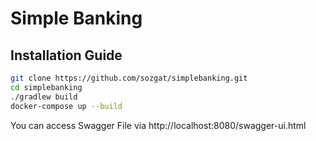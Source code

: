# Simple Banking

## Installation Guide

```bash
git clone https://github.com/sozgat/simplebanking.git
cd simplebanking
./gradlew build 
docker-compose up --build
```

You can access Swagger File via http://localhost:8080/swagger-ui.html